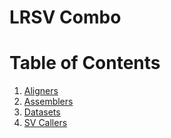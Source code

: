 # LRSV Combo
# Table of Contents
1. [Aligners](Aligners.md)
2. [Assemblers](Assemblers.md)
3. [Datasets](Datasets.md)
3. [SV Callers](SVCallers.md)
